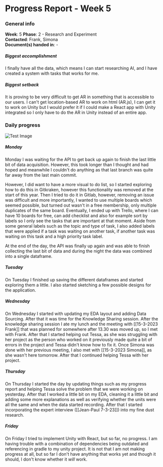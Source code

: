 # Progress Report - Week 5

### General info
**Week**: 5
**Phase**: 2 - Research and Experiment  
**Contacted**: Frank, Simona  
**Document(s) handed in**: -

##### Biggest accomplishment
I finally have all the data, which means I can start researching AI, and I have created a system with tasks that works for me.

##### Biggest setback
It is proving to be very difficult to get AR in something that is accessible to our users. I can't get location-based AR to work on html (AR.js), I can get it to work on Unity but I would prefer it if I could make a React app with Unity integrated so I only have to do the AR in Unity instead of an entire app.

### Daily progress
![Test Image](basic-weekly-template.png)

##### Monday
Monday I was waiting for the API to get back up again to finish the last little bit of data acquisition. However, this took longer than I thought and had hoped and meanwhile I couldn't do anything as that last branch was quite far away from the last main commit. 

However, I did want to have a more visual to do list, so I started exploring how to do this in Gitkraken, however this functionality was removed at the start of this year. Then I tried to do it in Gitlab, however, removing an issue was difficult and more importantly, I wanted to use multiple boards which seemed possible, but turned out wasn't in a free membership, only multiple duplicates of the same board. Eventually, I ended up with Trello, where I can have 10 boards for free, can add checklist and also for example sort by labels so I only see the tasks that are important at that moment. Aside from some general labels such as the topic and type of task, I also added labels that were applied if a task was waiting on another task, if another task was waiting on this task and a high priority task label.

At the end of the day, the API was finally up again and was able to finish collecting the last bit of data and during the night the data was combined into a single dataframe. 

##### Tuesday
On Tuesday I finished up saving the different dataframes and started exploring them a little. I also started sketching a few possible designs for the application. 

##### Wednesday
On Wednesday I started with updating my EDA layout and adding Data Sourcing. After that it was time for the Knowledge Sharing session. After the knowledge sharing session I ate my lunch and the meeting with [[15-3-2023 Frank]] that was planned for somewhere after 13.30 was moved up, so I met with Frank. After that I started helping out Tessa, as she was struggling with her project as the person who worked on it previously made quite a bit of errors in the project and Tessa didn't know how to fix it. Once Simona was done with her previous meeting, I also met with [[15-3-2023 Simona]], as she wasn't here tomorrow. After that I continued helping Tessa with her project.

##### Thursday
On Thursday I started the day by updating things such as my progress report and helping Tessa solve the problem that we were working on yesterday. After that I worked a little bit on my EDA, cleaning it a little bit and adding some more explanations as well as verifying whether the units were all the same and when the data started recording. After that I started incorporating the expert interview ([[Jean-Paul 7-3-23]]) into my fine dust research.

##### Friday
On Friday I tried to implement Unity with React, but so far, no progress. I am having trouble with a combination of dependencies being outdated and referencing in gradle to my unity project. It is not that I am not making progress at all, but so far I don't have anything that works yet and though it should, I don't know whether it *will* work.
